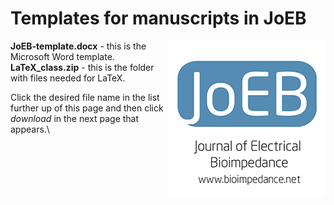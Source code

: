 # Templates for manuscripts in JoEB

<img align="right" src="JoEB-logo-1.png">

**JoEB-template.docx** - this is the Microsoft Word template.\
**LaTeX_class.zip** - this is the folder with files needed for LaTeX.

Click the desired file name in the list further up of this page and then click *download* in the next page that appears.\

